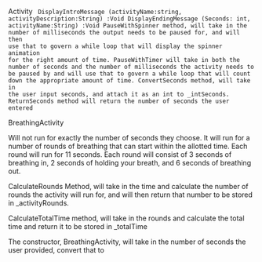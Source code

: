 Activity
<code>
DisplayIntroMessage (activityName:string, activityDescription:String) :Void
DisplayEndingMessage (Seconds: int, activityName:String) :Void
PauseWithSpinner method, will take in the number of milliseconds the output needs to be paused for, and will then use that to govern a while loop that will display the spinner animation for the right amount of time. 
PauseWithTimer will take in both the number of seconds and the number of milliseconds the activity needs to be paused by and will use that to govern a while loop that will count down the appropriate amount of time.
ConvertSeconds method, will take in the user input seconds, and attach it as an int to _intSeconds.
ReturnSeconds method will return the number of seconds the user entered
</code>

BreathingActivity

Will not run for exactly the number of seconds they choose. It will run for a number of rounds of breathing that can start within the allotted time. Each round will run for 11 seconds. Each round will consist of 3 seconds of breathing in, 2 seconds of holding your breath, and 6 seconds of breathing out. 

CalculateRounds Method, will take in the time and calculate the number of rounds the activity will run for, and will then return that number to be stored in _activityRounds. 

CalculateTotalTime method, will take in the rounds and calculate the total time and return it to be stored in _totalTime

The constructor, BreathingActivity, will take in the number of seconds the user provided, convert that to 

